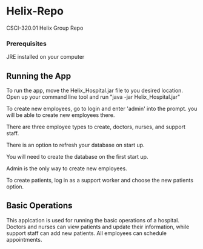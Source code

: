 # Helix-Repo
CSCI-320.01 Helix Group Repo

### Prerequisites

JRE installed on your computer


## Running the App

To run the app, move the Helix_Hospital.jar file to you desired location. Open up your command line tool
and run "java -jar Helix_Hospital.jar"

To create new employees, go to login and enter 'admin' into the prompt. you will be able to create new employees there.

There are three employee types to create, doctors, nurses, and support staff.

There is an option to refresh your database on start up.

You will need to create the database on the first start up.

Admin is the only way to create new employees.

To create patients, log in as a support worker and choose the new patients option.

## Basic Operations

This applcation is used for running the basic operations of a hospital. Doctors and nurses can view patients and update 
their information, while support staff can add new patients. All employees can schedule appointments.

